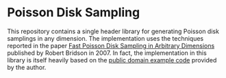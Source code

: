 # Poisson Disk Sampling

This repository contains a single header library for generating Poisson disk samplings in any dimension. The implementation uses the techniques reported in the paper [Fast Poisson Disk Sampling in Arbitrary Dimensions](http://www.cs.ubc.ca/~rbridson/docs/bridson-siggraph07-poissondisk.pdf) published by Robert Bridson in 2007. In fact, the implementation in this library is itself heavily based on the [public domain example code](http://www.cs.ubc.ca/~rbridson/download/curlnoise.tar.gz) provided by the author.  



